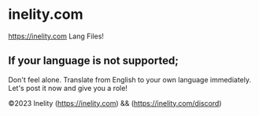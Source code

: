 # inelity.com
https://inelity.com Lang Files!
## If your language is not supported;
Don't feel alone. Translate from English to your own language immediately. Let's post it now and give you a role!

©️2023 Inelity (https://inelity.com) && (https://inelity.com/discord)
